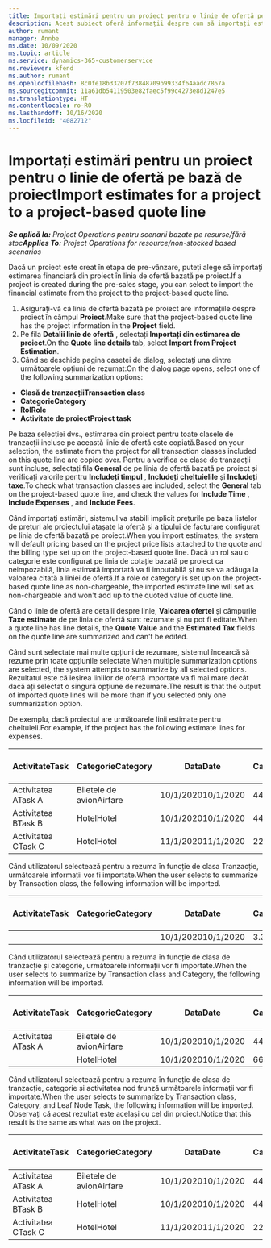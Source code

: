 ```yaml
---
title: Importați estimări pentru un proiect pentru o linie de ofertă pe bază de proiect
description: Acest subiect oferă informații despre cum să importați estimările dintr-un proiect într-o linie de proiect.
author: rumant
manager: Annbe
ms.date: 10/09/2020
ms.topic: article
ms.service: dynamics-365-customerservice
ms.reviewer: kfend
ms.author: rumant
ms.openlocfilehash: 8c0fe18b33207f73848709b99334f64aadc7867a
ms.sourcegitcommit: 11a61db54119503e82faec5f99c4273e8d1247e5
ms.translationtype: HT
ms.contentlocale: ro-RO
ms.lasthandoff: 10/16/2020
ms.locfileid: "4082712"
---
```

# <a name="import-estimates-for-a-project-to-a-project-based-quote-line"></a><span data-ttu-id="016c9-103">Importați estimări pentru un proiect pentru o linie de ofertă pe bază de proiect</span><span class="sxs-lookup"><span data-stu-id="016c9-103">Import estimates for a project to a project-based quote line</span></span>

<span data-ttu-id="016c9-104">_**Se aplică la:** Project Operations pentru scenarii bazate pe resurse/fără stoc_</span><span class="sxs-lookup"><span data-stu-id="016c9-104">_**Applies To:** Project Operations for resource/non-stocked based scenarios_</span></span>


<span data-ttu-id="016c9-105">Dacă un proiect este creat în etapa de pre-vânzare, puteți alege să importați estimarea financiară din proiect în linia de ofertă bazată pe proiect.</span><span class="sxs-lookup"><span data-stu-id="016c9-105">If a project is created during the pre-sales stage, you can select to import the financial estimate from the project to the project-based quote line.</span></span>

1. <span data-ttu-id="016c9-106">Asigurați-vă că linia de ofertă bazată pe proiect are informațiile despre proiect în câmpul **Proiect**.</span><span class="sxs-lookup"><span data-stu-id="016c9-106">Make sure that the project-based quote line has the project information in the **Project** field.</span></span>
2. <span data-ttu-id="016c9-107">Pe fila **Detalii linie de ofertă** , selectați **Importați din estimarea de proiect**.</span><span class="sxs-lookup"><span data-stu-id="016c9-107">On the **Quote line details** tab, select **Import from Project Estimation**.</span></span>
3. <span data-ttu-id="016c9-108">Când se deschide pagina casetei de dialog, selectați una dintre următoarele opțiuni de rezumat:</span><span class="sxs-lookup"><span data-stu-id="016c9-108">On the dialog page opens, select one of the following summarization options:</span></span>

  - <span data-ttu-id="016c9-109">**Clasă de tranzacții**</span><span class="sxs-lookup"><span data-stu-id="016c9-109">**Transaction class**</span></span>
  - <span data-ttu-id="016c9-110">**Categorie**</span><span class="sxs-lookup"><span data-stu-id="016c9-110">**Category**</span></span>
  - <span data-ttu-id="016c9-111">**Rol**</span><span class="sxs-lookup"><span data-stu-id="016c9-111">**Role**</span></span> 
  - <span data-ttu-id="016c9-112">**Activitate de proiect**</span><span class="sxs-lookup"><span data-stu-id="016c9-112">**Project task**</span></span>

<span data-ttu-id="016c9-113">Pe baza selecției dvs., estimarea din proiect pentru toate clasele de tranzacții incluse pe această linie de ofertă este copiată.</span><span class="sxs-lookup"><span data-stu-id="016c9-113">Based on your selection, the estimate from the project for all transaction classes included on this quote line are copied over.</span></span> <span data-ttu-id="016c9-114">Pentru a verifica ce clase de tranzacții sunt incluse, selectați fila **General** de pe linia de ofertă bazată pe proiect și verificați valorile pentru **Includeți timpul** , **Includeți cheltuielile** și **Includeți taxe**.</span><span class="sxs-lookup"><span data-stu-id="016c9-114">To check what transaction classes are included, select the **General** tab on the project-based quote line, and check the values for **Include Time** , **Include Expenses** , and **Include Fees**.</span></span>

<span data-ttu-id="016c9-115">Când importați estimări, sistemul va stabili implicit prețurile pe baza listelor de prețuri ale proiectului atașate la ofertă și a tipului de facturare configurat pe linia de ofertă bazată pe proiect.</span><span class="sxs-lookup"><span data-stu-id="016c9-115">When you import estimates, the system will default pricing based on the project price lists attached to the quote and the billing type set up on the project-based quote line.</span></span> <span data-ttu-id="016c9-116">Dacă un rol sau o categorie este configurat pe linia de cotație bazată pe proiect ca neimpozabilă, linia estimată importată va fi imputabilă și nu se va adăuga la valoarea citată a liniei de ofertă.</span><span class="sxs-lookup"><span data-stu-id="016c9-116">If a role or category is set up on the project-based quote line as non-chargeable, the imported estimate line will set as non-chargeable and won't add up to the quoted value of quote line.</span></span>

<span data-ttu-id="016c9-117">Când o linie de ofertă are detalii despre linie, **Valoarea ofertei** și câmpurile **Taxe estimate** de pe linia de ofertă sunt rezumate și nu pot fi editate.</span><span class="sxs-lookup"><span data-stu-id="016c9-117">When a quote line has line details, the **Quote Value** and the **Estimated Tax** fields on the quote line are summarized and can't be edited.</span></span>

<span data-ttu-id="016c9-118">Când sunt selectate mai multe opțiuni de rezumare, sistemul încearcă să rezume prin toate opțiunile selectate.</span><span class="sxs-lookup"><span data-stu-id="016c9-118">When multiple summarization options are selected, the system attempts to summarize by all selected options.</span></span> <span data-ttu-id="016c9-119">Rezultatul este că ieșirea liniilor de ofertă importate va fi mai mare decât dacă ați selectat o singură opțiune de rezumare.</span><span class="sxs-lookup"><span data-stu-id="016c9-119">The result is that the output of imported quote lines will be more than if you selected only one summarization option.</span></span>

<span data-ttu-id="016c9-120">De exemplu, dacă proiectul are următoarele linii estimate pentru cheltuieli.</span><span class="sxs-lookup"><span data-stu-id="016c9-120">For example, if the project has the following estimate lines for expenses.</span></span>

| <span data-ttu-id="016c9-121">Activitate</span><span class="sxs-lookup"><span data-stu-id="016c9-121">Task</span></span> | <span data-ttu-id="016c9-122">Categorie</span><span class="sxs-lookup"><span data-stu-id="016c9-122">Category</span></span> | <span data-ttu-id="016c9-123">Data</span><span class="sxs-lookup"><span data-stu-id="016c9-123">Date</span></span> | <span data-ttu-id="016c9-124">Cantitate</span><span class="sxs-lookup"><span data-stu-id="016c9-124">Quantity</span></span> | <span data-ttu-id="016c9-125">Preț unitar</span><span class="sxs-lookup"><span data-stu-id="016c9-125">Unit price</span></span> | <span data-ttu-id="016c9-126">Sumă</span><span class="sxs-lookup"><span data-stu-id="016c9-126">Amount</span></span> |
| --- | --- | --- | --- | --- | --- |
| <span data-ttu-id="016c9-127">Activitatea A</span><span class="sxs-lookup"><span data-stu-id="016c9-127">Task A</span></span> | <span data-ttu-id="016c9-128">Biletele de avion</span><span class="sxs-lookup"><span data-stu-id="016c9-128">Airfare</span></span> | <span data-ttu-id="016c9-129">10/1/2020</span><span class="sxs-lookup"><span data-stu-id="016c9-129">10/1/2020</span></span> | <span data-ttu-id="016c9-130">4</span><span class="sxs-lookup"><span data-stu-id="016c9-130">4</span></span> | <span data-ttu-id="016c9-131">400</span><span class="sxs-lookup"><span data-stu-id="016c9-131">400</span></span> | <span data-ttu-id="016c9-132">1600</span><span class="sxs-lookup"><span data-stu-id="016c9-132">1600</span></span> |
| <span data-ttu-id="016c9-133">Activitatea B</span><span class="sxs-lookup"><span data-stu-id="016c9-133">Task B</span></span> | <span data-ttu-id="016c9-134">Hotel</span><span class="sxs-lookup"><span data-stu-id="016c9-134">Hotel</span></span> | <span data-ttu-id="016c9-135">10/1/2020</span><span class="sxs-lookup"><span data-stu-id="016c9-135">10/1/2020</span></span> | <span data-ttu-id="016c9-136">4</span><span class="sxs-lookup"><span data-stu-id="016c9-136">4</span></span> | <span data-ttu-id="016c9-137">200</span><span class="sxs-lookup"><span data-stu-id="016c9-137">200</span></span> | <span data-ttu-id="016c9-138">800</span><span class="sxs-lookup"><span data-stu-id="016c9-138">800</span></span> |
| <span data-ttu-id="016c9-139">Activitatea C</span><span class="sxs-lookup"><span data-stu-id="016c9-139">Task C</span></span> | <span data-ttu-id="016c9-140">Hotel</span><span class="sxs-lookup"><span data-stu-id="016c9-140">Hotel</span></span> | <span data-ttu-id="016c9-141">11/1/2020</span><span class="sxs-lookup"><span data-stu-id="016c9-141">11/1/2020</span></span> | <span data-ttu-id="016c9-142">2</span><span class="sxs-lookup"><span data-stu-id="016c9-142">2</span></span> | <span data-ttu-id="016c9-143">200</span><span class="sxs-lookup"><span data-stu-id="016c9-143">200</span></span> | <span data-ttu-id="016c9-144">400</span><span class="sxs-lookup"><span data-stu-id="016c9-144">400</span></span> |

<span data-ttu-id="016c9-145">Când utilizatorul selectează pentru a rezuma în funcție de clasa Tranzacție, următoarele informații vor fi importate.</span><span class="sxs-lookup"><span data-stu-id="016c9-145">When the user selects to summarize by Transaction class, the following information will be imported.</span></span>

| <span data-ttu-id="016c9-146">Activitate</span><span class="sxs-lookup"><span data-stu-id="016c9-146">Task</span></span> | <span data-ttu-id="016c9-147">Categorie</span><span class="sxs-lookup"><span data-stu-id="016c9-147">Category</span></span> | <span data-ttu-id="016c9-148">Data</span><span class="sxs-lookup"><span data-stu-id="016c9-148">Date</span></span> | <span data-ttu-id="016c9-149">Cantitate</span><span class="sxs-lookup"><span data-stu-id="016c9-149">Quantity</span></span> | <span data-ttu-id="016c9-150">Preț unitar</span><span class="sxs-lookup"><span data-stu-id="016c9-150">Unit price</span></span> | <span data-ttu-id="016c9-151">Sumă</span><span class="sxs-lookup"><span data-stu-id="016c9-151">Amount</span></span> |
| --- | --- | --- | --- | --- | --- |
| | | <span data-ttu-id="016c9-152">10/1/2020</span><span class="sxs-lookup"><span data-stu-id="016c9-152">10/1/2020</span></span> | <span data-ttu-id="016c9-153">3.34</span><span class="sxs-lookup"><span data-stu-id="016c9-153">3.34</span></span> | <span data-ttu-id="016c9-154">840</span><span class="sxs-lookup"><span data-stu-id="016c9-154">840</span></span> | <span data-ttu-id="016c9-155">2800</span><span class="sxs-lookup"><span data-stu-id="016c9-155">2800</span></span> |

<span data-ttu-id="016c9-156">Când utilizatorul selectează pentru a rezuma în funcție de clasa de tranzacție și categorie, următoarele informații vor fi importate.</span><span class="sxs-lookup"><span data-stu-id="016c9-156">When the user selects to summarize by Transaction class and Category, the following information will be imported.</span></span>

| <span data-ttu-id="016c9-157">Activitate</span><span class="sxs-lookup"><span data-stu-id="016c9-157">Task</span></span> | <span data-ttu-id="016c9-158">Categorie</span><span class="sxs-lookup"><span data-stu-id="016c9-158">Category</span></span> | <span data-ttu-id="016c9-159">Data</span><span class="sxs-lookup"><span data-stu-id="016c9-159">Date</span></span> | <span data-ttu-id="016c9-160">Cantitate</span><span class="sxs-lookup"><span data-stu-id="016c9-160">Quantity</span></span> | <span data-ttu-id="016c9-161">Preț unitar</span><span class="sxs-lookup"><span data-stu-id="016c9-161">Unit price</span></span> | <span data-ttu-id="016c9-162">Sumă</span><span class="sxs-lookup"><span data-stu-id="016c9-162">Amount</span></span> |
| --- | --- | --- | --- | --- | --- |
| <span data-ttu-id="016c9-163">Activitatea A</span><span class="sxs-lookup"><span data-stu-id="016c9-163">Task A</span></span> | <span data-ttu-id="016c9-164">Biletele de avion</span><span class="sxs-lookup"><span data-stu-id="016c9-164">Airfare</span></span> | <span data-ttu-id="016c9-165">10/1/2020</span><span class="sxs-lookup"><span data-stu-id="016c9-165">10/1/2020</span></span> | <span data-ttu-id="016c9-166">4</span><span class="sxs-lookup"><span data-stu-id="016c9-166">4</span></span> | <span data-ttu-id="016c9-167">400</span><span class="sxs-lookup"><span data-stu-id="016c9-167">400</span></span> | <span data-ttu-id="016c9-168">1600</span><span class="sxs-lookup"><span data-stu-id="016c9-168">1600</span></span> |
| | <span data-ttu-id="016c9-169">Hotel</span><span class="sxs-lookup"><span data-stu-id="016c9-169">Hotel</span></span> | <span data-ttu-id="016c9-170">10/1/2020</span><span class="sxs-lookup"><span data-stu-id="016c9-170">10/1/2020</span></span> | <span data-ttu-id="016c9-171">6</span><span class="sxs-lookup"><span data-stu-id="016c9-171">6</span></span> | <span data-ttu-id="016c9-172">200</span><span class="sxs-lookup"><span data-stu-id="016c9-172">200</span></span> | <span data-ttu-id="016c9-173">1200</span><span class="sxs-lookup"><span data-stu-id="016c9-173">1200</span></span> |

<span data-ttu-id="016c9-174">Când utilizatorul selectează pentru a rezuma în funcție de clasa de tranzacție, categorie și activitatea nod frunză următoarele informații vor fi importate.</span><span class="sxs-lookup"><span data-stu-id="016c9-174">When the user selects to summarize by Transaction class, Category, and Leaf Node Task, the following information will be imported.</span></span> <span data-ttu-id="016c9-175">Observați că acest rezultat este același cu cel din proiect.</span><span class="sxs-lookup"><span data-stu-id="016c9-175">Notice that this result is the same as what was on the project.</span></span>

| <span data-ttu-id="016c9-176">Activitate</span><span class="sxs-lookup"><span data-stu-id="016c9-176">Task</span></span> | <span data-ttu-id="016c9-177">Categorie</span><span class="sxs-lookup"><span data-stu-id="016c9-177">Category</span></span> | <span data-ttu-id="016c9-178">Data</span><span class="sxs-lookup"><span data-stu-id="016c9-178">Date</span></span> | <span data-ttu-id="016c9-179">Cantitate</span><span class="sxs-lookup"><span data-stu-id="016c9-179">Quantity</span></span> | <span data-ttu-id="016c9-180">Preț unitar</span><span class="sxs-lookup"><span data-stu-id="016c9-180">Unit price</span></span> | <span data-ttu-id="016c9-181">Sumă</span><span class="sxs-lookup"><span data-stu-id="016c9-181">Amount</span></span> |
| --- | --- | --- | --- | --- | --- |
| <span data-ttu-id="016c9-182">Activitatea A</span><span class="sxs-lookup"><span data-stu-id="016c9-182">Task A</span></span> | <span data-ttu-id="016c9-183">Biletele de avion</span><span class="sxs-lookup"><span data-stu-id="016c9-183">Airfare</span></span> | <span data-ttu-id="016c9-184">10/1/2020</span><span class="sxs-lookup"><span data-stu-id="016c9-184">10/1/2020</span></span> | <span data-ttu-id="016c9-185">4</span><span class="sxs-lookup"><span data-stu-id="016c9-185">4</span></span> | <span data-ttu-id="016c9-186">400</span><span class="sxs-lookup"><span data-stu-id="016c9-186">400</span></span> | <span data-ttu-id="016c9-187">1600</span><span class="sxs-lookup"><span data-stu-id="016c9-187">1600</span></span> |
| <span data-ttu-id="016c9-188">Activitatea B</span><span class="sxs-lookup"><span data-stu-id="016c9-188">Task B</span></span> | <span data-ttu-id="016c9-189">Hotel</span><span class="sxs-lookup"><span data-stu-id="016c9-189">Hotel</span></span> | <span data-ttu-id="016c9-190">10/1/2020</span><span class="sxs-lookup"><span data-stu-id="016c9-190">10/1/2020</span></span> | <span data-ttu-id="016c9-191">4</span><span class="sxs-lookup"><span data-stu-id="016c9-191">4</span></span> | <span data-ttu-id="016c9-192">200</span><span class="sxs-lookup"><span data-stu-id="016c9-192">200</span></span> | <span data-ttu-id="016c9-193">800</span><span class="sxs-lookup"><span data-stu-id="016c9-193">800</span></span> |
| <span data-ttu-id="016c9-194">Activitatea C</span><span class="sxs-lookup"><span data-stu-id="016c9-194">Task C</span></span> | <span data-ttu-id="016c9-195">Hotel</span><span class="sxs-lookup"><span data-stu-id="016c9-195">Hotel</span></span> | <span data-ttu-id="016c9-196">11/1/2020</span><span class="sxs-lookup"><span data-stu-id="016c9-196">11/1/2020</span></span> | <span data-ttu-id="016c9-197">2</span><span class="sxs-lookup"><span data-stu-id="016c9-197">2</span></span> | <span data-ttu-id="016c9-198">200</span><span class="sxs-lookup"><span data-stu-id="016c9-198">200</span></span> | <span data-ttu-id="016c9-199">400</span><span class="sxs-lookup"><span data-stu-id="016c9-199">400</span></span> |
